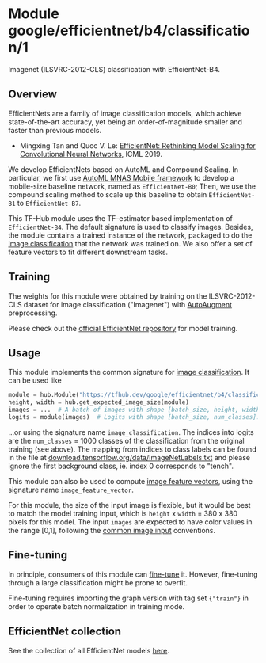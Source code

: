 # Module google/efficientnet/b4/classification/1

Imagenet (ILSVRC-2012-CLS) classification with EfficientNet-B4.

<!-- dataset: imagenet-ilsvrc-2012-cls -->
<!-- asset-path: legacy -->
<!-- module-type: image-classification -->
<!-- network-architecture: efficientnet-b4 -->
<!-- fine-tunable: true -->
<!-- format: hub -->



## Overview

EfficientNets are a family of image classification models, which achieve
state-of-the-art accuracy, yet being an order-of-magnitude smaller and faster
than previous models.

*   Mingxing Tan and Quoc V. Le:
    [EfficientNet: Rethinking Model Scaling for Convolutional Neural Networks](https://arxiv.org/abs/1905.11946),
    ICML 2019.

We develop EfficientNets based on AutoML and Compound Scaling. In particular, we
first use
[AutoML MNAS Mobile framework](https://ai.googleblog.com/2018/08/mnasnet-towards-automating-design-of.html)
to develop a mobile-size baseline network, named as `EfficientNet-B0`; Then, we
use the compound scaling method to scale up this baseline to obtain
`EfficientNet-B1` to `EfficientNet-B7`.

This TF-Hub module uses the TF-estimator based implementation of
`EfficientNet-B4`. The default signature is used to classify images. Besides,
the module contains a trained instance of the network, packaged to do the
[image classification](https://www.tensorflow.org/hub/common_signatures/images#classification)
that the network was trained on. We also offer a set of feature vectors to fit
different downstream tasks.

## Training

The weights for this module were obtained by training on the ILSVRC-2012-CLS
dataset for image classification ("Imagenet") with
[AutoAugment](https://arxiv.org/abs/1805.09501) preprocessing.

Please check out the
[official EfficientNet repository](https://github.com/tensorflow/tpu/tree/master/models/official/efficientnet)
for model training.

## Usage

This module implements the common signature for
[image classification](https://www.tensorflow.org/hub/common_signatures/images#classification).
It can be used like

```python
module = hub.Module("https://tfhub.dev/google/efficientnet/b4/classification/1")
height, width = hub.get_expected_image_size(module)
images = ...  # A batch of images with shape [batch_size, height, width, 3].
logits = module(images)  # Logits with shape [batch_size, num_classes].
```

...or using the signature name `image_classification`. The indices into logits
are the `num_classes` = 1000 classes of the classification from the original
training (see above). The mapping from indices to class labels can be found in
the file at
[download.tensorflow.org/data/ImageNetLabels.txt](https://storage.googleapis.com/download.tensorflow.org/data/ImageNetLabels.txt)
and please ignore the first background class, ie. index 0 corresponds to
"tench".

This module can also be used to compute
[image feature vectors](https://www.tensorflow.org/hub/common_signatures/images#feature-vector),
using the signature name `image_feature_vector`.

For this module, the size of the input image is flexible, but it would be best
to match the model training input, which is
`height` x `width` = 380 x 380 pixels for this model. The input
`images` are expected to have color values in the range [0,1], following the
[common image input](https://www.tensorflow.org/hub/common_signatures/images#input)
conventions.

## Fine-tuning

In principle, consumers of this module can
[fine-tune](https://www.tensorflow.org/hub/tf1_hub_module#fine-tuning) it.
However, fine-tuning through a large classification might be prone to overfit.

Fine-tuning requires importing the graph version with tag set `{"train"}` in
order to operate batch normalization in training mode.

## EfficientNet collection

See the collection of all EfficientNet models
[here](https://tfhub.dev/google/collections/efficientnet/1).
